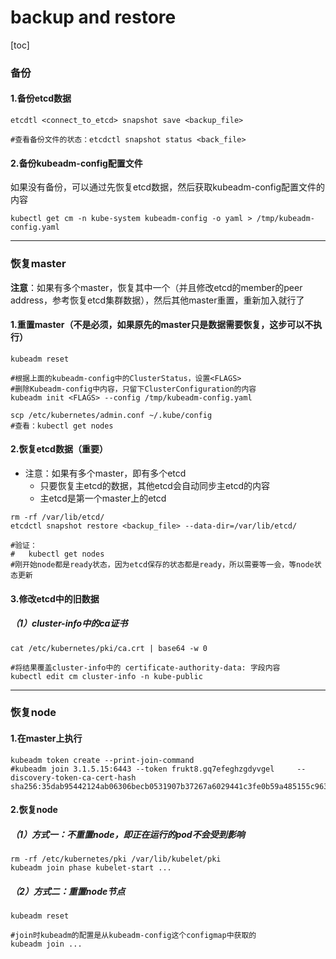 # backup and restore

[toc]

### 备份

#### 1.备份etcd数据
```shell
etcdtl <connect_to_etcd> snapshot save <backup_file>

#查看备份文件的状态：etcdctl snapshot status <back_file>
```

#### 2.备份kubeadm-config配置文件
如果没有备份，可以通过先恢复etcd数据，然后获取kubeadm-config配置文件的内容
```shell
kubectl get cm -n kube-system kubeadm-config -o yaml > /tmp/kubeadm-config.yaml
```

***

### 恢复master

**注意**：如果有多个master，恢复其中一个（并且修改etcd的member的peer address，参考恢复etcd集群数据），然后其他master重置，重新加入就行了

#### 1.重置master（不是必须，如果原先的master只是数据需要恢复，这步可以不执行）
```shell
kubeadm reset

#根据上面的kubeadm-config中的ClusterStatus，设置<FLAGS>
#删除Kubeadm-config中内容，只留下ClusterConfiguration的内容
kubeadm init <FLAGS> --config /tmp/kubeadm-config.yaml

scp /etc/kubernetes/admin.conf ~/.kube/config
#查看：kubectl get nodes
```

#### 2.恢复etcd数据（重要）
* 注意：如果有多个master，即有多个etcd
  * 只要恢复主etcd的数据，其他etcd会自动同步主etcd的内容
  * 主etcd是第一个master上的etcd

```shell
rm -rf /var/lib/etcd/
etcdctl snapshot restore <backup_file> --data-dir=/var/lib/etcd/

#验证：
#   kubectl get nodes
#刚开始node都是ready状态，因为etcd保存的状态都是ready，所以需要等一会，等node状态更新
```

#### 3.修改etcd中的旧数据
##### （1）cluster-info中的ca证书
```shell
cat /etc/kubernetes/pki/ca.crt | base64 -w 0

#将结果覆盖cluster-info中的 certificate-authority-data: 字段内容
kubectl edit cm cluster-info -n kube-public
```

***

### 恢复node

#### 1.在master上执行
```shell
kubeadm token create --print-join-command
#kubeadm join 3.1.5.15:6443 --token frukt8.gq7efeghzgdyvgel     --discovery-token-ca-cert-hash sha256:35dab95442124ab06306becb0531907b37267a6029441c3fe0b59a485155c963
```

#### 2.恢复node
##### （1）方式一：不重置node，即正在运行的pod不会受到影响
```shell
rm -rf /etc/kubernetes/pki /var/lib/kubelet/pki
kubeadm join phase kubelet-start ...
```

##### （2）方式二：重置node节点
```shell
kubeadm reset

#join时kubeadm的配置是从kubeadm-config这个configmap中获取的
kubeadm join ...
```
